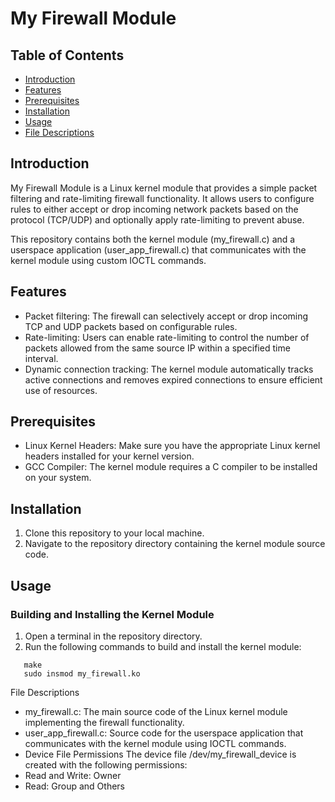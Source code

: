 # My Firewall Module

## Table of Contents
- [Introduction](#introduction)
- [Features](#features)
- [Prerequisites](#prerequisites)
- [Installation](#installation)
- [Usage](#usage)
- [File Descriptions](#file-descriptions)

## Introduction
My Firewall Module is a Linux kernel module that provides a simple packet filtering and rate-limiting firewall functionality. It allows users to configure rules to either accept or drop incoming network packets based on the protocol (TCP/UDP) and optionally apply rate-limiting to prevent abuse.

This repository contains both the kernel module (my_firewall.c) and a userspace application (user_app_firewall.c) that communicates with the kernel module using custom IOCTL commands.

## Features
- Packet filtering: The firewall can selectively accept or drop incoming TCP and UDP packets based on configurable rules.
- Rate-limiting: Users can enable rate-limiting to control the number of packets allowed from the same source IP within a specified time interval.
- Dynamic connection tracking: The kernel module automatically tracks active connections and removes expired connections to ensure efficient use of resources.

## Prerequisites
- Linux Kernel Headers: Make sure you have the appropriate Linux kernel headers installed for your kernel version.
- GCC Compiler: The kernel module requires a C compiler to be installed on your system.

## Installation
1. Clone this repository to your local machine.
2. Navigate to the repository directory containing the kernel module source code.

## Usage
### Building and Installing the Kernel Module
1. Open a terminal in the repository directory.
2. Run the following commands to build and install the kernel module:
```
   make
   sudo insmod my_firewall.ko
```
File Descriptions
- my_firewall.c: The main source code of the Linux kernel module implementing the firewall functionality.
- user_app_firewall.c: Source code for the userspace application that communicates with the kernel module using IOCTL commands.
- Device File Permissions
  The device file /dev/my_firewall_device is created with the following permissions:
- Read and Write: Owner
- Read: Group and Others
